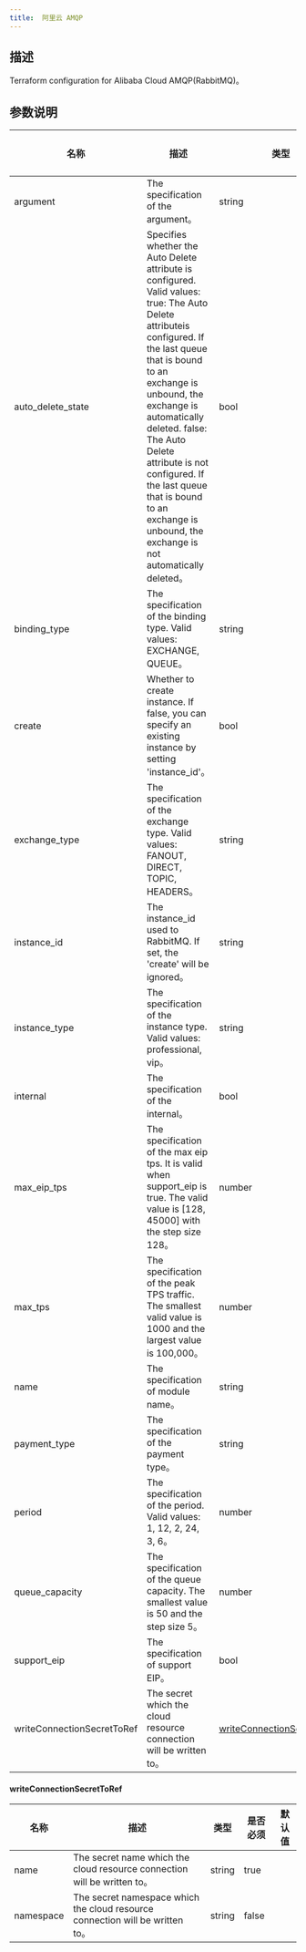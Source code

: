 ```yaml
---
title:  阿里云 AMQP
---
```


## 描述

Terraform configuration for Alibaba Cloud AMQP(RabbitMQ)。

## 参数说明


 名称 | 描述 | 类型 | 是否必须 | 默认值 
 ------------ | ------------- | ------------- | ------------- | ------------- 
 argument | The specification of the argument。 | string | false |  
 auto_delete_state | Specifies whether the Auto Delete attribute is configured. Valid values: true: The Auto Delete attributeis configured. If the last queue that is bound to an exchange is unbound, the exchange is automatically deleted. false: The Auto Delete attribute is not configured. If the last queue that is bound to an exchange is unbound, the exchange is not automatically deleted。 | bool | false |  
 binding_type | The specification of the binding type. Valid values: EXCHANGE, QUEUE。 | string | false |  
 create | Whether to create instance. If false, you can specify an existing instance by setting 'instance_id'。 | bool | false |  
 exchange_type | The specification of the exchange type. Valid values: FANOUT, DIRECT, TOPIC, HEADERS。 | string | false |  
 instance_id | The instance_id used to RabbitMQ. If set, the 'create' will be ignored。 | string | false |  
 instance_type | The specification of the instance type. Valid values: professional, vip。 | string | false |  
 internal | The specification of the internal。 | bool | false |  
 max_eip_tps | The specification of the max eip tps. It is valid when support_eip is true. The valid value is [128, 45000] with the step size 128。 | number | false |  
 max_tps | The specification of the peak TPS traffic. The smallest valid value is 1000 and the largest value is 100,000。 | number | false |  
 name | The specification of module name。 | string | false |  
 payment_type | The specification of the payment type。 | string | false |  
 period | The specification of the period. Valid values: 1, 12, 2, 24, 3, 6。 | number | false |  
 queue_capacity | The specification of the queue capacity. The smallest value is 50 and the step size 5。 | number | false |  
 support_eip | The specification of support EIP。 | bool | false |  
 writeConnectionSecretToRef | The secret which the cloud resource connection will be written to。 | [writeConnectionSecretToRef](#writeConnectionSecretToRef) | false |  


#### writeConnectionSecretToRef

 名称 | 描述 | 类型 | 是否必须 | 默认值 
 ------------ | ------------- | ------------- | ------------- | ------------- 
 name | The secret name which the cloud resource connection will be written to。 | string | true |  
 namespace | The secret namespace which the cloud resource connection will be written to。 | string | false |  
